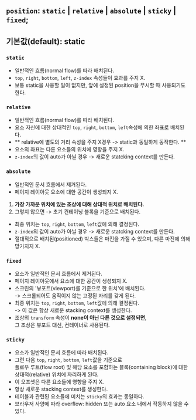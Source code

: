 ## `position`: `static` | `relative` | `absolute` | `sticky` | `fixed`;

## 기본값(default): static

### `static`
- 일반적인 흐름(normal flow)를 따라 배치된다.
- `top`, `right`, `bottom`, `left`, `z-index` 속성들이 효과를 주지 X.
- 보통 static을 사용할 일이 없지만, 앞에 설정된 position을 무시할 때 사용되기도 한다.


### `relative`
- 일반적인 흐름(normal flow)를 따라 배치된다.
- 요소 자신에 대한 상대적인 `top`, `right`, `bottom`, `left`속성에 의한 좌표로 배치된다.
- ** relative에 별도의 거리 속성을 주지 X경우 -> static과 동일하게 동작한다. **
- 요소의 좌표는 다른 요소들의 위치에 영향을 주지 X.
- `z-index`의 값이 auto가 아닐 경우 -> 새로운 statcking context를 만든다. 


### `absolute`
- 일반적인 문서 흐름에서 제거된다.
- 페이지 레이아웃 요소에 대한 공간이 생성되지 X.
1. **가장 가까운 위치에 있는 조상에 대해 상대적 위치로 배치된다.**
2. 그렇지 않으면 -> 초기 컨테이닝 블록을 기준으로 배치된다.
- 최종 위치는 `top`, `right`, `bottom`, `left`값에 의해 결정된다.
- `z-index`의 값이 auto가 아닐 경우 -> 새로운 statcking context를 만든다. 
- 절대적으로 배치된(positioned) 박스들은 마진을 가질 수 있으며, 다른 마진에 의해 망가지지 X.

### `fixed`
- 요소가 일반적인 문서 흐름에서 제거된다.
- 페이지 레이아웃에서 요소에 대한 공간이 생성되지 X.
- 스크린의 '뷰포트(viewport)를 기준으로 한 위치'에 배치된다.<br>
  -> 스크롤되어도 움직이지 않는 고정된 자리를 갖게 된다.
- 최종 위치는 `top`, `right`, `bottom`, `left`값에 의해 결정된다.<br>
  -> 이 값은 항상 새로운 stacking context를 생성한다.
- 조상의 `transform` 속성이 **none이 아닌 다른 것으로 설정되면**, <br>
  그 조상은 뷰포트 대신, 컨테이너로 사용된다. 


### `sticky`
- 요소가 일반적인 문서 흐름에 따라 배치된다.
- 그런 다음 `top`, `right`, `bottom`, `left`값을 기준으로 <br>
  플로우 루트(flow root) 및 해당 요소를 포함하는 블록(containing block)에 대한 <br>
  상대적(relative) 위치에 자리하게 된다.
- 이 오프셋은 다른 요소들에 영향을 주지 X.
- 항상 새로운 stacking context를 생성한다.
- 테이블과 관련된 요소들에 미치는 `sticky`의 효과는 동일하다.
- 브라우저 사양에 따라 overflow: hidden 또는 auto 요소 내에서 작동하지 않을 수 있다.
